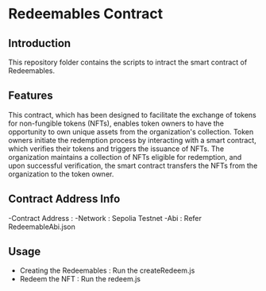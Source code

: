 # Redeemables Contract

## Introduction
This repository folder contains the scripts to intract the smart contract of Redeemables. 

## Features
This contract, which has been designed to facilitate the exchange of tokens for non-fungible tokens (NFTs), enables token owners to have the opportunity to own unique assets from the organization's collection. Token owners initiate the redemption process by interacting with a smart contract, which verifies their tokens and triggers the issuance of NFTs. The organization maintains a collection of NFTs eligible for redemption, and upon successful verification, the smart contract transfers the NFTs from the organization to the token owner.


## Contract Address Info
-Contract Address : 
-Network          : Sepolia Testnet
-Abi              : Refer RedeemableAbi.json


## Usage
- Creating the Redeemables      : Run the createRedeem.js 
- Redeem the NFT                : Run the redeem.js 
